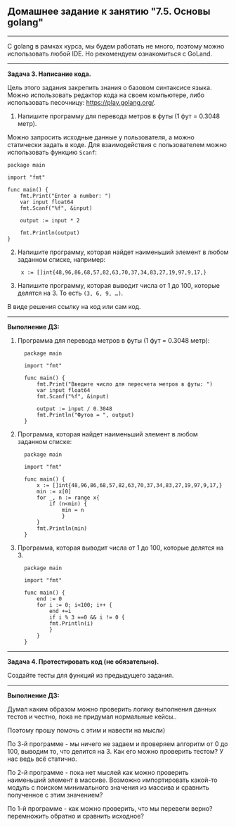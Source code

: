 ## Домашнее задание к занятию "7.5. Основы golang"
___

С golang в рамках курса, мы будем работать не много, поэтому можно использовать любой IDE. Но рекомендуем ознакомиться с GoLand.
___
**Задача 3. Написание кода.**

Цель этого задания закрепить знания о базовом синтаксисе языка. Можно использовать редактор кода на своем компьютере, либо использовать песочницу: https://play.golang.org/.

1. Напишите программу для перевода метров в футы (1 фут = 0.3048 метр). 
   
Можно запросить исходные данные у пользователя, а можно статически задать в коде. 
Для взаимодействия с пользователем можно использовать функцию `Scanf`:

    package main

    import "fmt"

    func main() {
        fmt.Print("Enter a number: ")
        var input float64
        fmt.Scanf("%f", &input)

        output := input * 2

        fmt.Println(output)    
    }

2. Напишите программу, которая найдет наименьший элемент в любом заданном списке, например:

        x := []int{48,96,86,68,57,82,63,70,37,34,83,27,19,97,9,17,}

3. Напишите программу, которая выводит числа от 1 до 100, которые делятся на 3. То есть `(3, 6, 9, …)`.

В виде решения ссылку на код или сам код.
___
**Выполнение ДЗ:**

1. Программа для перевода метров в футы (1 фут = 0.3048 метр):

         package main
         
         import "fmt"
         
         func main() {
             fmt.Print("Введите число для пересчета метров в футы: ")
             var input float64
             fmt.Scanf("%f", &input)
         
             output := input / 0.3048
             fmt.Println("Футов = ", output)
         }

2. Программа, которая найдет наименьший элемент в любом заданном списке:

         package main
         
         import "fmt"
         
         func main() {
             x := []int{48,96,86,68,57,82,63,70,37,34,83,27,19,97,9,17,}
             min := x[0]
             for _, n := range x{
                 if (n<min) {
                     min = n
                     }
             }
             fmt.Println(min)
         }

3. Программа, которая выводит числа от 1 до 100, которые делятся на 3.

         package main
         
         import "fmt"
         
         func main() {
             end := 0
             for i := 0; i<100; i++ {
                 end +=i
                 if i % 3 ==0 && i != 0 {
                 fmt.Println(i)
                 }
             }
         }
___
**Задача 4. Протестировать код (не обязательно).**

Создайте тесты для функций из предыдущего задания.
___
**Выполнение ДЗ:**

Думал каким образом можно проверить логику выполнения данных тестов и честно, пока не придумал нормальные кейсы..

Поэтому прошу помочь с этим и навести на мысли) 

По 3-й программе - мы ничего не задаем и проверяем алгоритм от 0 до 100, выводим то, что делится на 3. Как его можно проверить тестом? У нас ведь всё статично.

По 2-й программе - пока нет мыслей как можно проверить наименьший элемент в массиве. Возможно импортировать какой-то модуль с поиском минимального значения из массива и сравнить полученное с этим значением?

По 1-й программе - как можно проверить, что мы перевели верно? перемножить обратно и сравнить исходное?